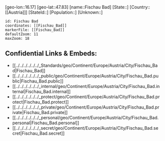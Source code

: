 ﻿---
location: [47.83,16.17]
mapzoom: [7,12] 
mapmarker: city 
type: City
tags:
- geo/City


SpocWebEntityId: 30174
isDeleted: false
confidential: public

---
[geo-lon::16.17]
[geo-lat::47.83]
[name::Fischau Bad]
[State::]
[Country::[[Austria]]]
[StateId::]
[Population::]
[Unknown::]


```leaflet
id: Fischau Bad
coordinates: [[Fischau_Bad]]
markerFile: [[Fischau_Bad]]
defaultZoom: 11 
maxZoom: 18
```


## Confidential Links & Embeds: 
- [[../../../../../../_Standards/geo/Continent/Europe/Austria/City/Fischau_Bad|Fischau_Bad]] 
- [[../../../../../../_public/geo/Continent/Europe/Austria/City/Fischau_Bad.public|Fischau_Bad.public]] 
- [[../../../../../../_internal/geo/Continent/Europe/Austria/City/Fischau_Bad.internal|Fischau_Bad.internal]] 
- [[../../../../../../_protect/geo/Continent/Europe/Austria/City/Fischau_Bad.protect|Fischau_Bad.protect]] 
- [[../../../../../../_private/geo/Continent/Europe/Austria/City/Fischau_Bad.private|Fischau_Bad.private]] 
- [[../../../../../../_personal/geo/Continent/Europe/Austria/City/Fischau_Bad.personal|Fischau_Bad.personal]] 
- [[../../../../../../_secret/geo/Continent/Europe/Austria/City/Fischau_Bad.secret|Fischau_Bad.secret]] 
